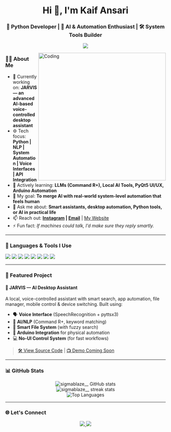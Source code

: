 <h1 align="center">Hi 👋, I'm Kaif Ansari</h1>
<h3 align="center">🚀 Python Developer | 🧠 AI & Automation Enthusiast | 🛠️ System Tools Builder</h3>

<p align="center">
  <img src="https://readme-typing-svg.herokuapp.com?font=Fira+Code&weight=500&size=22&pause=1000&color=36BCF7&center=true&vCenter=true&width=600&lines=Building+JARVIS-like+AI+Assistants;Creating+Voice+Controlled+Tools+%F0%9F%8E%A7;Automating+Desktop+Systems+%F0%9F%96%A5%EF%B8%8F;Learning+NLP+and+Advanced+Python" />
</p>

<img align="right" alt="Coding" width="400" src="https://media.giphy.com/media/qgQUggAC3Pfv687qPC/giphy.gif">

### 👨‍💻 About Me

- 🔭 Currently working on: **JARVIS — an advanced AI-based voice-controlled desktop assistant**
- ⚙️ Tech focus: **Python | NLP | System Automation | Voice Interfaces | API Integration**
- 🌱 Actively learning: **LLMs (Command R+), Local AI Tools, PyQt5 UI/UX, Arduino Automation**
- 🧠 My goal: **To merge AI with real-world system-level automation that feels human**
- 💬 Ask me about: **Smart assistants, desktop automation, Python tools, or AI in practical life**
- 📫 Reach out: **[Instagram](https://instagram.com/sigmablaze__) | [Email](mailto:kaifansaridev@gmail.com)** | [My Website](https://www.circleup.top/)
- ⚡ Fun fact: *If machines could talk, I’d make sure they reply smartly.*

---

### 🧰 Languages & Tools I Use

<p>
  <img src="https://img.shields.io/badge/Python-3670A0?style=for-the-badge&logo=python&logoColor=ffdd54"/>
  <img src="https://img.shields.io/badge/Arduino-00979D?style=for-the-badge&logo=arduino&logoColor=white"/>
  <img src="https://img.shields.io/badge/PyQt-41CD52?style=for-the-badge&logo=qt&logoColor=white"/>
  <img src="https://img.shields.io/badge/Flask-000000?style=for-the-badge&logo=flask&logoColor=white"/>
  <img src="https://img.shields.io/badge/GitHub-181717?style=for-the-badge&logo=github&logoColor=white"/>
  <img src="https://img.shields.io/badge/OpenAI-412991?style=for-the-badge&logo=openai&logoColor=white"/>
  <img src="https://img.shields.io/badge/Cohere_Command_R+-blueviolet?style=for-the-badge"/>
  <img src="https://img.shields.io/badge/Voiceflow-black?style=for-the-badge"/>
</p>

---

### 🧠 Featured Project

#### 🤖 JARVIS — AI Desktop Assistant
A local, voice-controlled assistant with smart search, app automation, file manager, mobile control & device switching. Built using:
- 🗣️ **Voice Interface** (SpeechRecognition + pyttsx3)
- 🧠 **AI/NLP** (Command R+, keyword matching)
- 📁 **Smart File System** (with fuzzy search)
- 🔌 **Arduino Integration** for physical automation
- 💻 **No-UI Control System** (for fast workflows)

> [🛠 View Source Code](https://github.com/kaif-ansari-jarvis/jarvis-by-kaif-ansari) | [📺 Demo Coming Soon](#)

---

### 📊 GitHub Stats

<p align="center">
  <img src="https://github-readme-stats.vercel.app/api?username=kaif-ansari-jarvis&show_icons=true&theme=radical&hide_border=true" alt="sigmablaze__ GitHub stats" />
  <br>
  <img src="https://github-readme-streak-stats.herokuapp.com/?user=kaif-ansari-jarvis&theme=radical&hide_border=true" alt="sigmablaze__ streak stats" />
  <br>
  <img src="https://github-readme-stats.vercel.app/api/top-langs/?username=kaif-ansari-jarvis&layout=compact&theme=radical&hide_border=true" alt="Top Languages" />
</p>

---

### 🌐 Let's Connect

<p align="center">
  <a href="https://instagram.com/kaif-ansari-jarvis" target="_blank">
    <img src="https://img.shields.io/badge/Instagram-%23E4405F.svg?style=for-the-badge&logo=Instagram&logoColor=white"/>
  </a>
  <a href="mailto:kaifansaridev@gmail.com">
    <img src="https://img.shields.io/badge/Gmail-D14836?style=for-the-badge&logo=gmail&logoColor=white"/>
  </a>
</p>
